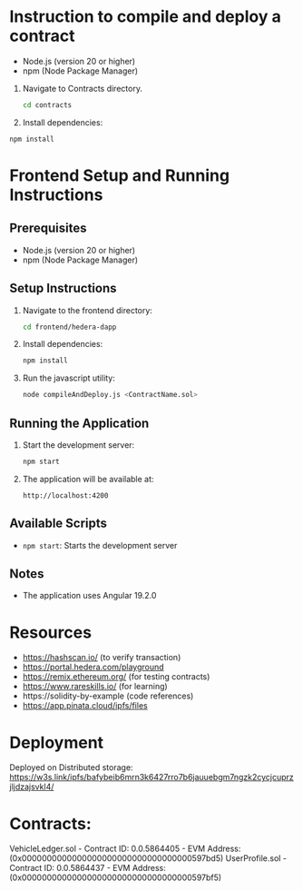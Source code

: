 # Instruction to compile and deploy a contract

- Node.js (version 20 or higher)
- npm (Node Package Manager)

1. Navigate to Contracts directory.
   ```bash
   cd contracts
   ```

2. Install dependencies:

```bash
npm install
```

# Frontend Setup and Running Instructions

## Prerequisites

- Node.js (version 20 or higher)
- npm (Node Package Manager)

## Setup Instructions

1. Navigate to the frontend directory:
   ```bash
   cd frontend/hedera-dapp
   ```

2. Install dependencies:
   ```bash
   npm install
   ```

3. Run the javascript utility:
   ```bash
   node compileAndDeploy.js <ContractName.sol>
   ```

## Running the Application

1. Start the development server:
   ```bash
   npm start
   ```

2. The application will be available at:
   ```
   http://localhost:4200
   ```

## Available Scripts

- `npm start`: Starts the development server

## Notes

- The application uses Angular 19.2.0

# Resources

- https://hashscan.io/ (to verify transaction)
- https://portal.hedera.com/playground
- https://remix.ethereum.org/ (for testing contracts)
- https://www.rareskills.io/ (for learning)
- https://solidity-by-example (code references)
- https://app.pinata.cloud/ipfs/files

# Deployment

Deployed on Distributed storage: https://w3s.link/ipfs/bafybeib6mrn3k6427rro7b6jauuebgm7ngzk2cycjcuprzjljdzajsvkl4/

# Contracts:

VehicleLedger.sol - Contract ID: 0.0.5864405 - EVM Address: (0x0000000000000000000000000000000000597bd5)
UserProfile.sol - Contract ID: 0.0.5864437 - EVM Address: (0x0000000000000000000000000000000000597bf5)
